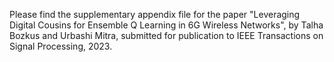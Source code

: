 Please find the supplementary appendix file for the paper "Leveraging Digital Cousins for Ensemble Q Learning in 6G Wireless Networks", by Talha Bozkus and Urbashi Mitra, submitted for publication to IEEE Transactions on Signal Processing, 2023.
